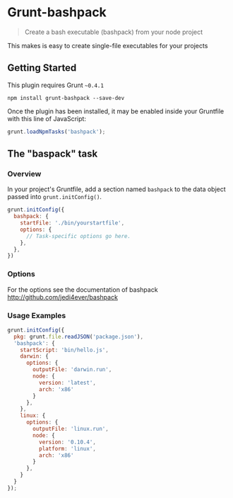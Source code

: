 # Grunt-bashpack

> Create a bash executable (bashpack) from your node project

This makes is easy to create single-file executables for your projects

## Getting Started
This plugin requires Grunt `~0.4.1`

```shell
npm install grunt-bashpack --save-dev
```

Once the plugin has been installed, it may be enabled inside your Gruntfile with this line of JavaScript:

```js
grunt.loadNpmTasks('bashpack');
```

## The "baspack" task

### Overview
In your project's Gruntfile, add a section named `bashpack` to the data object passed into `grunt.initConfig()`.

```js
grunt.initConfig({
  bashpack: {
    startFile: './bin/yourstartfile',
    options: {
      // Task-specific options go here.
    },
  },
})
```

### Options

For the options see the documentation of bashpack <http://github.com/jedi4ever/bashpack>

### Usage Examples

```js
grunt.initConfig({
  pkg: grunt.file.readJSON('package.json'),
  'bashpack': {
    startScript: 'bin/hello.js',
    darwin: {
      options: {
        outputFile: 'darwin.run',
        node: {
          version: 'latest',
          arch: 'x86'
        }
      },
    },
    linux: {
      options: {
        outputFile: 'linux.run',
        node: {
          version: '0.10.4',
          platform: 'linux',
          arch: 'x86'
        }
      },
    }
  }
});
```

